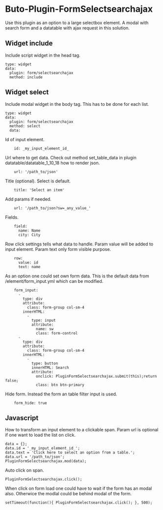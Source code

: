 # Buto-Plugin-FormSelectsearchajax
Use this plugin as an option to a large selectbox element.
A modal with search form and a datatable with ajax request in this solution.

## Widget include
Include script widget in the head tag.
```
type: widget
data:
  plugin: form/selectsearchajax
  method: include
```

## Widget select
Include modal widget in the body tag. This has to be done for each list.
```
type: widget
data:
  plugin: form/selectsearchajax
  method: select
  data:
```
Id of input element.
```
    id: _my_input_element_id_
```
Url where to get data.
Check out method set_table_data in plugin datatable/datatable_1_10_18 how to render json.
```
    url: '/path_to/json'
```
Title (optional). 
Select is default.
```
    title: 'Select an item'
```
Add params if needed.
```
    url: '/path_to/json?sw=_any_value_'
```
Fields.
```
    field:
      name: Name
      city: City
```
Row click settings tells what data to handle. Param value will be added to input element. Param text only form visible purpose.
```
    row:
      value: id
      text: name
```
As an option one could set own form data.
This is the default data from /element/form_input.yml which can be modified.
```
    form_input:
      -
        type: div
        attribute:
          class: form-group col-sm-4
        innerHTML:
          -
            type: input
            attribute:
              name: sw
              class: form-control
      -
        type: div
        attribute:
          class: form-group col-sm-4
        innerHTML:
          -
            type: button
            innerHTML: Search
            attribute:
              onclick: PluginFormSelectsearchajax.submit(this);return false;
              class: btn btn-primary
```
Hide form.
Instead the form an table filter input is used.
```
    form_hide: true
```

## Javascript
How to transform an input element to a clickable span. Param url is optional if one want to load the list on click.
```
data = {};
data.id = '_my_input_element_id_';
data.text = 'Click here to select an option from a table.';
data.url = '/path_to/json';
PluginFormSelectsearchajax.mod(data);
```
Auto click on span.
```
PluginFormSelectsearchajax.click();      
```
When click on form load one could have to wait if the form has an modal also.
Otherwice the modlal could be behind modal of the form.
```
setTimeout(function(){ PluginFormSelectsearchajax.click(); }, 500);      
```
